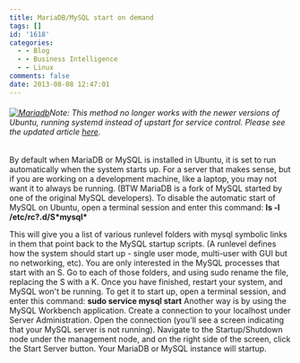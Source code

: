 ```yaml
---
title: MariaDB/MySQL start on demand
tags: []
id: '1618'
categories:
  - - Blog
  - - Business Intelligence
  - - Linux
comments: false
date: 2013-08-08 12:47:01
---
```


###### [![Mariadb](http://edpflager.com/wp-content/uploads/2013/08/Mariadb.png)](http://edpflager.com/wp-content/uploads/2013/08/Mariadb.png)Note: This method no longer works with the newer versions of Ubuntu, running systemd instead of upstart for service control. Please see the updated article [here](http://wp.me/p1BUkU-KE).

By default when MariaDB or MySQL is installed in Ubuntu, it is set to run automatically when the system starts up. For a server that makes sense, but if you are working on a development machine, like a laptop, you may not want it to always be running. (BTW MariaDB is a fork of MySQL started by one of the original MySQL developers). To disable the automatic start of MySQL on Ubuntu, open a terminal session and enter this command: **ls -l /etc/rc?.d/S\*mysql\***
<!-- more -->
This will give you a list of various runlevel folders with mysql symbolic links in them that point back to the MySQL startup scripts. (A runlevel defines how the system should start up - single user mode, multi-user with GUI but no networking, etc). You are only interested in the MySQL processes that start with an S. Go to each of those folders, and using sudo rename the file, replacing the S with a K. Once you have finished, restart your system, and MySQL won't be running. To get it to start up, open a terminal session, and enter this command: **sudo service mysql start** Another way is by using the MySQL Workbench application. Create a connection to your localhost under Server Administration. Open the connection (you'll see a screen indicating that your MySQL server is not running). Navigate to the Startup/Shutdown node under the management node, and on the right side of the screen, click the Start Server button. Your MariaDB or MySQL instance will startup.